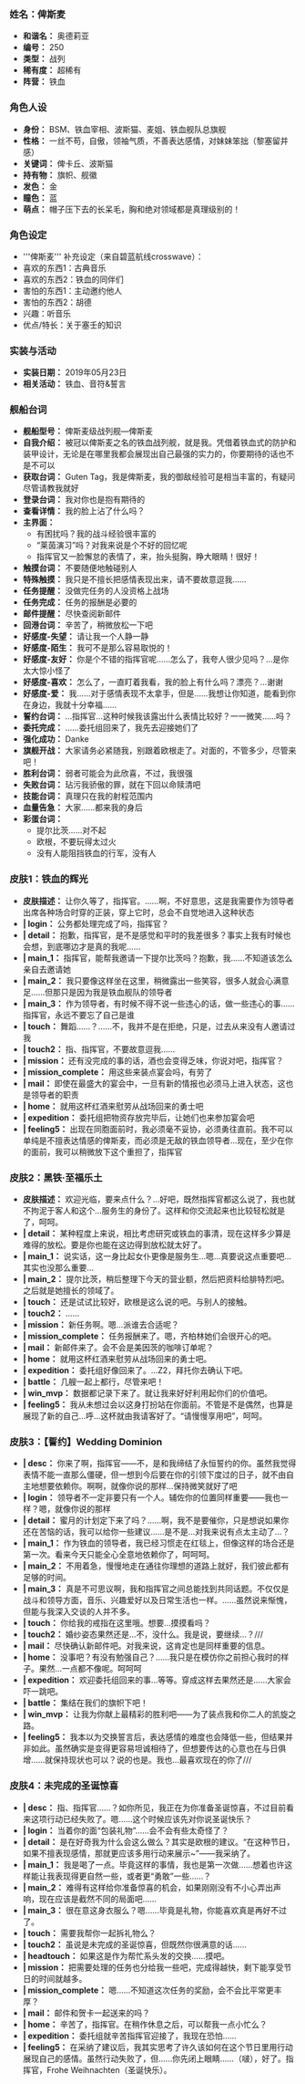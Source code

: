### 姓名：俾斯麦
* **和谐名：** 奥德莉亚
* **编号：** 250
* **类型：** 战列
* **稀有度：** 超稀有
* **阵营：** 铁血


### 角色人设
* **身份：** BSM、铁血宰相、波斯猫、麦姐、铁血舰队总旗舰
* **性格：** 一丝不苟，自傲，领袖气质，不善表达感情，对妹妹笨拙（黎塞留并感）
* **关键词：** 俾卡丘、波斯猫
* **持有物：** 旗帜、舰徽
* **发色：** 金
* **瞳色：** 蓝
* **萌点：** 帽子压下去的长呆毛，胸和绝对领域都是真理级别的！


### 角色设定
* '''俾斯麦''' 补充设定（来自碧蓝航线crosswave）：
* 喜欢的东西1：古典音乐
* 喜欢的东西2：铁血的同伴们
* 害怕的东西1：主动邀约他人
* 害怕的东西2：胡德
* 兴趣：听音乐
* 优点/特长：关于塞壬的知识


### 实装与活动
* **实装日期：** 2019年05月23日
* **相关活动：** 铁血、音符&誓言


### 舰船台词
* **舰船型号：** 俾斯麦级战列舰—俾斯麦
* **自我介绍：** 被冠以俾斯麦之名的铁血战列舰，就是我。凭借着铁血式的防护和装甲设计，无论是在哪里我都会展现出自己最强的实力的，你要期待的话也不是不可以
* **获取台词：** Guten Tag，我是俾斯麦，我的御敌经验可是相当丰富的，有疑问尽管请教我就好
* **登录台词：** 我对你也是抱有期待的
* **查看详情：** 我的脸上沾了什么吗？
* **主界面：**
  * 有困扰吗？我的战斗经验很丰富的
  * “莱茵演习”吗？对我来说是个不好的回忆呢
  * 指挥官又一脸懈怠的表情了，来，抬头挺胸，睁大眼睛！很好！
* **触摸台词：** 不要随便地触碰别人
* **特殊触摸：** 我只是不擅长把感情表现出来，请不要故意逗我……
* **任务提醒：** 没做完任务的人没资格上战场
* **任务完成：** 任务的报酬是必要的
* **邮件提醒：** 尽快查阅新邮件
* **回港台词：** 辛苦了，稍微放松一下吧
* **好感度-失望：** 请让我一个人静一静
* **好感度-陌生：** 我可不是那么容易取悦的！
* **好感度-友好：** 你是个不错的指挥官呢……怎么了，我夸人很少见吗？…是你太大惊小怪了
* **好感度-喜欢：** 怎么了，一直盯着我看，我的脸上有什么吗？漂亮？…谢谢
* **好感度-爱：** 我……对于感情表现不太拿手，但是……我想让你知道，能看到你在身边，我就十分幸福……
* **誓约台词：** …指挥官…这种时候我该露出什么表情比较好？一一微笑……吗？
* **委托完成：** ……委托组回来了，我先去迎接她们了
* **强化成功：** Danke
* **旗舰开战：** 大家请务必紧随我，别跟着欧根走了。对面的，不管多少，尽管来吧！
* **胜利台词：** 弱者可能会为此欣喜，不过，我很强
* **失败台词：** 玷污我骄傲的罪，就在下回以命赎清吧
* **技能台词：** 真理只在我的射程范围内
* **血量告急：** 大家……都来我的身后
* **彩蛋台词：**
  * 提尔比茨……对不起
  * 欧根，不要玩得太过火
  * 没有人能阻挡铁血的行军，没有人


### 皮肤1：铁血的辉光
* **皮肤描述：** 让你久等了，指挥官。……啊，不好意思，这是我需要作为领导者出席各种场合时穿的正装，穿上它时，总会不自觉地进入这种状态
* **| login：** 公务都处理完成了吗，指挥官？
* **| detail：** 抱歉，指挥官，是不是感觉和平时的我差很多？事实上我有时候也会想，到底哪边才是真的我呢……
* **| main_1：** 指挥官，能帮我邀请一下提尔比茨吗？抱歉，我……不知道该怎么亲自去邀请她
* **| main_2：** 我只要像这样坐在这里，稍微露出一些笑容，很多人就会心满意足……但那只是因为我是铁血舰队的领导者
* **| main_3：** 作为领导者，有时候不得不说一些违心的话，做一些违心的事……指挥官，永远不要忘了自己是谁
* **| touch：** 舞蹈……？……不，我并不是在拒绝，只是，过去从来没有人邀请过我
* **| touch2：** 指、指挥官，不要故意逗我……
* **| mission：** 还有没完成的事的话，酒也会变得乏味，你说对吧，指挥官？
* **| mission_complete：** 用这些来装点宴会吗，有劳了
* **| mail：** 即使在最盛大的宴会中，一旦有新的情报也必须马上进入状态，这也是领导者的职责
* **| home：** 就用这杯红酒来慰劳从战场回来的勇士吧
* **| expedition：** 委托组把物资存放完毕后，让她们也来参加宴会吧
* **| feeling5：** 出现在同胞面前时，我必须毫不妥协，必须勇往直前。我不可以单纯是不擅表达情感的俾斯麦，而必须是无敌的铁血领导者…现在，至少在你的面前，我可以稍微放下这个重担了，指挥官


### 皮肤2：黑铁·至福乐土
* **皮肤描述：** 欢迎光临，要来点什么？…好吧，既然指挥官都这么说了，我也就不拘泥于客人和这个…服务生的身份了。这样和你交流起来也比较轻松就是了，呵呵。
* **| detail：** 某种程度上来说，相比考虑研究或铁血的事清，现在这样多少算是难得的放松。要是你也能在这边得到放松就太好了。
* **| main_1：** 说实话，这一身比起女仆更像是服务生…嗯…真要说这点重要吧…其实也没那么重要…
* **| main_2：** 提尔比茨，稍后整理下今天的营业额，然后把资料给腓特烈吧。之后就是她擅长的领域了。
* **| touch：** 还是试试比较好，欧根是这么说的吧。与别人的接触。
* **| touch2：** ……
* **| mission：** 新任务啊。嗯…派谁去合适呢？
* **| mission_complete：** 任务报酬来了。嗯，齐柏林她们会很开心的吧。
* **| mail：** 新邮件来了。会不会是美因茨的咖啡订单呢？
* **| home：** 就用这杯红酒来慰劳从战场回来的勇士吧。
* **| expedition：** 委托组好像回来了。…Z2，拜托你去确认下吧。
* **| battle：** 几艘一起上都行，尽管来吧！
* **| win_mvp：** 数据都记录下来了。就让我来好好利用起你们的价值吧。
* **| feeling5：** 我从未想过会以这身打扮站在你面前。不管是不是偶然，也算是展现了新的自己…呼…这杯就由我请客好了。“请慢慢享用吧”，呵呵。


### 皮肤3：【誓约】Wedding Dominion
* **| desc：** 你来了啊，指挥官——不，是和我缔结了永恒誓约的你。虽然我觉得表情不能一直那么僵硬，但一想到今后要在你的引领下度过的日子，就不由自主地想要依赖你。啊啊，就像你说的那样…保持微笑就好了吧
* **| login：** 领导者不一定非要只有一个人。辅佐你的位置同样重要——我也一样？嗯，就像你说的那样
* **| detail：** 蜜月的计划定下来了吗？……啊，我不是要催你，只是想说如果你还在苦恼的话，我可以给你一些建议……是不是…对我来说有点太主动了…？
* **| main_1：** 作为铁血的领导者，我已经习惯走在红毯上，但像这样的场合还是第一次。看来今天只能全心全意地依赖你了，呵呵呵。
* **| main_2：** 不用着急，慢慢地走在通往你理想的道路上就好，我们彼此都有足够的时间。
* **| main_3：** 真是不可思议啊，我和指挥官之间总能找到共同话题。不仅仅是战斗和领导方面，音乐、兴趣爱好以及日常生活也一样。……虽然说来惭愧，但能与我深入交谈的人并不多。
* **| touch：** 你给我的戒指在这里哦。想要…摸摸看吗？
* **| touch2：** 婚纱姿态果然还是…不，没什么。我是说，要继续…？///
* **| mail：** 尽快确认新邮件吧。对我来说，这肯定也是同样重要的信息。
* **| home：** 没事吧？有没有勉强自己？……我只是在模仿你之前担心我时的样子。果然…一点都不像呢。呵呵呵
* **| expedition：** 欢迎委托组回来的事…等等。穿成这样去果然还是……大家会吓一跳吧。
* **| battle：** 集结在我们的旗帜下吧！
* **| win_mvp：** 让我为你献上最精彩的胜利吧——为了装点我和你二人的凯旋之路。
* **| feeling5：** 我本以为交换誓言后，表达感情的难度也会降低一些，但结果并非如此。虽然确实是变得更容易坦诚相待了，但想要传达的心意也在与日俱增……就保持现状也可以？说的也是。我也…最喜欢现在的你了///


### 皮肤4：未完成的圣诞惊喜
* **| desc：** 指、指挥官……？如你所见，我正在为你准备圣诞惊喜，不过目前看来这项行动已经失败了。嗯……这个时候应该先对你说圣诞快乐？
* **| login：** 当着你的面“包装礼物”……会不会有些太奇怪了？
* **| detail：** 是在好奇我为什么会这么做么？其实是欧根的建议。“在这种节日，如果不擅表现感情，那就更应该多用行动来展示~”——我采纳了。
* **| main_1：** 我是喝了一点。毕竟这样的事情，我也是第一次做……想着也许这样能让我表现得更自然一些，或者更“勇敢”一些……？
* **| main_2：** 难得有这样给你准备惊喜的机会，如果刚刚没有不小心弄出声响，现在应该是截然不同的局面吧……
* **| main_3：** 很在意这身衣服么？嗯……毕竟是礼物，你能喜欢真是再好不过了。
* **| touch：** 需要我帮你一起拆礼物么？
* **| touch2：** 虽说是未完成的圣诞惊喜，但既然你很满意的话……
* **| headtouch：** 如果这是作为帮忙系头发的交换……摸吧。
* **| mission：** 把需要处理的任务也分给我一些吧，完成得越快，剩下能享受节日的时间就越多。
* **| mission_complete：** 嗯……不知道这次任务的奖励，会不会比平常更丰厚？
* **| mail：** 邮件和贺卡一起送来的吗？
* **| home：** 辛苦了，指挥官。在稍作休息之后，可以帮我一点小忙么？
* **| expedition：** 委托组就辛苦指挥官迎接了，我现在恐怕……
* **| feeling5：** 在采纳了建议后，我其实思考了许久该如何在这个节日里用行动展现自己的感情。虽然行动失败了，但……你先闭上眼睛……（啵），好了。指挥官，Frohe Weihnachten（圣诞快乐）。

